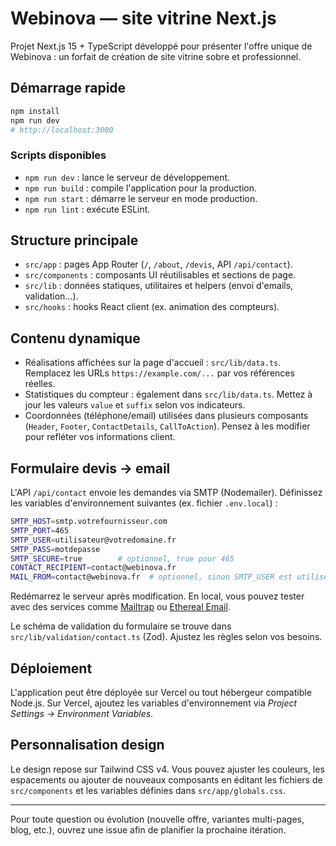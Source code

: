 # Webinova — site vitrine Next.js

Projet Next.js 15 + TypeScript développé pour présenter l'offre unique de Webinova : un forfait de création de site vitrine sobre et professionnel.

## Démarrage rapide

```bash
npm install
npm run dev
# http://localhost:3000
```

### Scripts disponibles

- `npm run dev` : lance le serveur de développement.
- `npm run build` : compile l'application pour la production.
- `npm run start` : démarre le serveur en mode production.
- `npm run lint` : exécute ESLint.

## Structure principale

- `src/app` : pages App Router (`/`, `/about`, `/devis`, API `/api/contact`).
- `src/components` : composants UI réutilisables et sections de page.
- `src/lib` : données statiques, utilitaires et helpers (envoi d'emails, validation…).
- `src/hooks` : hooks React client (ex. animation des compteurs).

## Contenu dynamique

- Réalisations affichées sur la page d'accueil : `src/lib/data.ts`.
  Remplacez les URLs `https://example.com/...` par vos références réelles.
- Statistiques du compteur : également dans `src/lib/data.ts`.
  Mettez à jour les valeurs `value` et `suffix` selon vos indicateurs.
- Coordonnées (téléphone/email) utilisées dans plusieurs composants (`Header`, `Footer`, `ContactDetails`, `CallToAction`). Pensez à les modifier pour refléter vos informations client.

## Formulaire devis → email

L'API `/api/contact` envoie les demandes via SMTP (Nodemailer). Définissez les variables d'environnement suivantes (ex. fichier `.env.local`) :

```bash
SMTP_HOST=smtp.votrefournisseur.com
SMTP_PORT=465
SMTP_USER=utilisateur@votredomaine.fr
SMTP_PASS=motdepasse
SMTP_SECURE=true        # optionnel, true pour 465
CONTACT_RECIPIENT=contact@webinova.fr
MAIL_FROM=contact@webinova.fr  # optionnel, sinon SMTP_USER est utilisé
```

Redémarrez le serveur après modification. En local, vous pouvez tester avec des services comme [Mailtrap](https://mailtrap.io/) ou [Ethereal Email](https://ethereal.email/).

Le schéma de validation du formulaire se trouve dans `src/lib/validation/contact.ts` (Zod). Ajustez les règles selon vos besoins.

## Déploiement

L'application peut être déployée sur Vercel ou tout hébergeur compatible Node.js. Sur Vercel, ajoutez les variables d'environnement via *Project Settings → Environment Variables*.

## Personnalisation design

Le design repose sur Tailwind CSS v4. Vous pouvez ajuster les couleurs, les espacements ou ajouter de nouveaux composants en éditant les fichiers de `src/components` et les variables définies dans `src/app/globals.css`.

---

Pour toute question ou évolution (nouvelle offre, variantes multi-pages, blog, etc.), ouvrez une issue afin de planifier la prochaine itération.
